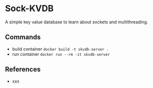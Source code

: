 # Sock-KVDB


A simple key value database to learn about sockets and multithreading.


## Commands
* build container ```docker build -t skvdb-server .```
* run container ```docker run --rm -it skvdb-server```


## References
* xxx
